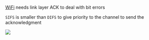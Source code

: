 [WiFi](Wireless/Wi-Fi/WiFi.md) needs link layer ACK to deal with bit errors

`SIFS` is smaller than `DIFS` to give priority to the channel to send the acknowledgment

![](Wireless/Wi-Fi/wifi-link-layer-ack.png)
